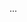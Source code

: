 <!-- - Under the guidance of Professor Wen from **Chengdu University of Technology**, We developed a novel detection model for brain tumor detection. This model outperforms state-of-the-art YOLO models in key metrics, demonstrating significant advancements in precision and efficiency on the Br35H dataset. **(This work has been accepted by *PLOS ONE* journal on March 20(2025))** -->
...